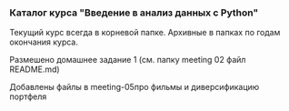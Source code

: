 ### Каталог курса "Введение в анализ данных с Python" 

Текущий курс всегда в корневой папке. Архивные в папках по годам окончания курса. 

Размешено домашнее задание 1 (см. папку meeting 02 файл README.md)

Добавлены файлы в meeting-05про фильмы и диверсификацию портфеля
